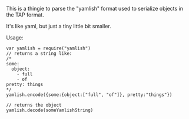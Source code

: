 This is a thingie to parse the "yamlish" format used to serialize
objects in the TAP format.

It's like yaml, but just a tiny little bit smaller.

Usage:

    var yamlish = require("yamlish")
    // returns a string like:
    /*
    some:
      object:
        - full
        - of
    pretty: things
    */
    yamlish.encode({some:{object:["full", "of"]}, pretty:"things"})

    // returns the object
    yamlish.decode(someYamlishString)
